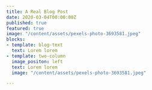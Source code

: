```yaml
---
title: A Real Blog Post
date: 2020-03-04T00:00:00Z
published: true
featured: true
image: "/content/assets/pexels-photo-3693581.jpeg"
blocks:
- template: blog-text
  text: Lorem lorem
- template: two-column
  image_positon: left
  text: Lorem lorem
  image: "/content/assets/pexels-photo-3693581.jpeg"

---
```

